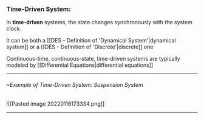 ### Time-Driven System:
In **time-driven** systems, the state changes synchronously with the system clock.

It can be both a [[DES - Definition of 'Dynamical System'|dynamical system]]  or a [[DES - Definition of 'Discrete'|discrete]] one

Continuous-time, continuous-state, time-driven systems are typically modeled by [[Differential Equations|differential equations]]

---


###### ~Example of Time-Driven System: Suspension System
![[Pasted image 20220116173334.png]]

---
